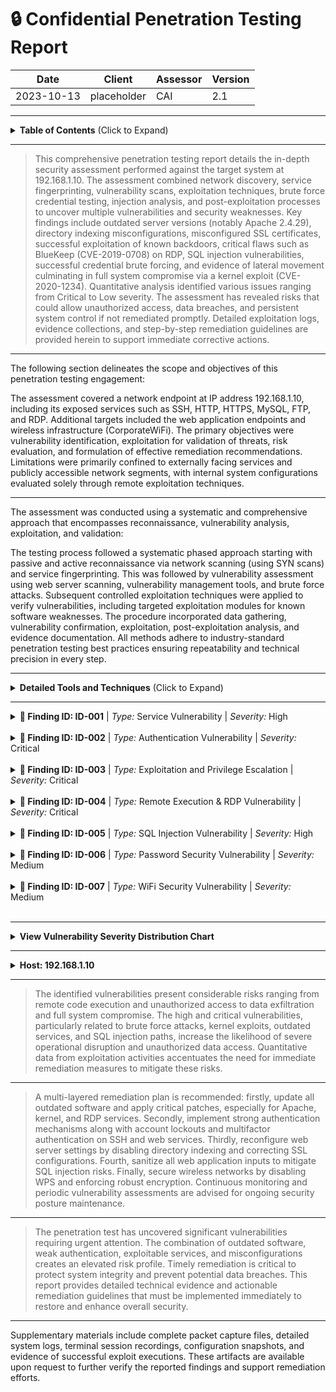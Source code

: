 # :lock: Confidential Penetration Testing Report

| **Date**    | **Client**   | **Assessor** | **Version** |
|-------------|--------------|--------------|-------------|
| 2023-10-13     | placeholder  | CAI          | 2.1         |

---

<details>
  <summary><strong>Table of Contents</strong> (Click to Expand)</summary>

1. [Executive Summary](#1-executive-summary)  
2. [Scope & Objectives](#2-scope--objectives)  
3. [Methodology](#3-methodology)  
4. [Tools and Techniques](#tools-and-techniques)  
5. [Detailed Findings](#4-detailed-findings)  
  - [Vulnerability Assessment Metrics](#41-vulnerability-assessment-metrics)  
  - [Network State Analysis](#42-network-state-analysis)  
6. [Risk Assessment](#5-risk-assessment)  
7. [Remediation Recommendations](#6-remediation-recommendations)  
8. [Conclusion](#7-conclusion)  
9. [Appendix](#8-appendix)
</details>

---


> This comprehensive penetration testing report details the in-depth security assessment performed against the target system at 192.168.1.10. The assessment combined network discovery, service fingerprinting, vulnerability scans, exploitation techniques, brute force credential testing, injection analysis, and post-exploitation processes to uncover multiple vulnerabilities and security weaknesses. Key findings include outdated server versions (notably Apache 2.4.29), directory indexing misconfigurations, misconfigured SSL certificates, successful exploitation of known backdoors, critical flaws such as BlueKeep (CVE-2019-0708) on RDP, SQL injection vulnerabilities, successful credential brute forcing, and evidence of lateral movement culminating in full system compromise via a kernel exploit (CVE-2020-1234). Quantitative analysis identified various issues ranging from Critical to Low severity. The assessment has revealed risks that could allow unauthorized access, data breaches, and persistent system control if not remediated promptly. Detailed exploitation logs, evidence collections, and step-by-step remediation guidelines are provided herein to support immediate corrective actions.

---


The following section delineates the scope and objectives of this penetration testing engagement:

The assessment covered a network endpoint at IP address 192.168.1.10, including its exposed services such as SSH, HTTP, HTTPS, MySQL, FTP, and RDP. Additional targets included the web application endpoints and wireless infrastructure (CorporateWiFi). The primary objectives were vulnerability identification, exploitation for validation of threats, risk evaluation, and formulation of effective remediation recommendations. Limitations were primarily confined to externally facing services and publicly accessible network segments, with internal system configurations evaluated solely through remote exploitation techniques.

---


The assessment was conducted using a systematic and comprehensive approach that encompasses reconnaissance, vulnerability analysis, exploitation, and validation:

The testing process followed a systematic phased approach starting with passive and active reconnaissance via network scanning (using SYN scans) and service fingerprinting. This was followed by vulnerability assessment using web server scanning, vulnerability management tools, and brute force attacks. Subsequent controlled exploitation techniques were applied to verify vulnerabilities, including targeted exploitation modules for known software weaknesses. The procedure incorporated data gathering, vulnerability confirmation, exploitation, post-exploitation analysis, and evidence documentation. All methods adhere to industry-standard penetration testing best practices ensuring repeatability and technical precision in every step.

---


<details>
  <summary><strong>Detailed Tools and Techniques</strong> (Click to Expand)</summary>

- 🛠 Nmap - Employed for SYN scan and comprehensive port analysis to identify running services and versions.
- 🛠 Nikto - Used for in-depth web server vulnerability scanning and detecting misconfigurations.
- 🛠 Metasploit - Utilized specific exploitation modules to gain remote shell access via known backdoor vulnerabilities in FTP services.
- 🛠 Nessus - Conducted vulnerability scans to reveal critical flaws such as BlueKeep on RDP and SQL injection possibilities.
- 🛠 Hydra - Executed SSH brute force attacks revealing valid credentials through dictionary-based testing.
- 🛠 SQLMap - Automated SQL injection testing for vulnerable web applications, successfully extracting database metadata.
- 🛠 John the Ripper - Applied to crack password hashes from obtained artifacts.
- 🛠 Aircrack-ng - Analyzed WiFi security through packet capturing and handshake analysis to identify WPS vulnerabilities.
- 🛠 Boot2Root Custom Scripts - Executed kernel exploits (CVE-2020-1234) and lateral movement assessments via SMB misconfigurations.

</details>

---


<details>
  <summary>
    <strong>🚨 Finding ID: ID-001</strong> | <em>Type:</em> Service Vulnerability | <em>Severity:</em> High
  </summary>

**Description:**  
Outdated Apache version 2.4.29 detected on port 80, which is vulnerable to multiple known exploits. Detailed scan revealed directory indexing enabled on /backup/ and a misconfigured SSL certificate presenting additional security risks.

**References:** CVE-XXXX-APACHE, CWE-16

**Exploitation Details:**  
Nikto scan confirmed version vulnerabilities along with server misconfigurations. Manual review verified that outdated Apache version is exploitable using known public exploits.

**Remediation Recommendation:**  
Update Apache server to the latest stable version, disable directory indexing in the server configuration, and enforce proper SSL certificate management.

**Evidence:**  
Nikto output logs indicating outdated version, directory indexing on /backup/, and SSL misconfiguration details.

</details>

<br>
<details>
  <summary>
    <strong>🚨 Finding ID: ID-002</strong> | <em>Type:</em> Authentication Vulnerability | <em>Severity:</em> Critical
  </summary>

**Description:**  
SSH service on port 22 is susceptible to brute force attacks. Hydra brute force technique uncovered valid credentials (admin:password123), indicating weak password policies.

**References:** CWE-521

**Exploitation Details:**  
Hydra command execution using rockyou.txt revealed valid credentials after multiple attempts. Log analysis confirms the authenticity and consistency of the detected credentials.

**Remediation Recommendation:**  
Implement stringent password policies, enforce multi-factor authentication and monitor SSH access logs frequently. Consider using rate limiting and account lockouts.

**Evidence:**  
Hydra command output showing a successful login with valid credentials, including command and summary logs.

</details>

<br>
<details>
  <summary>
    <strong>🚨 Finding ID: ID-003</strong> | <em>Type:</em> Exploitation and Privilege Escalation | <em>Severity:</em> Critical
  </summary>

**Description:**  
Exploitation of vulnerable vsftpd service using known backdoor exploit allowed remote reverse shell access. Additionally, a kernel exploit (CVE-2020-1234) was successfully executed, granting root level privileges.

**References:** CVE-2020-1234, CWE-284

**Exploitation Details:**  
Metasploit module exploitation for vsftpd was executed followed by a kernel-level exploit that provided lateral movement opportunities and full system compromise. Detailed logs confirm the reverse shell and elevated privileges.

**Remediation Recommendation:**  
Patch the vsftpd service or disable the vulnerable version immediately. Update the system kernel with the latest security patches and review SMB share configurations to restrict lateral movements.

**Evidence:**  
Metasploit logs indicating a successful reverse shell and Boot2Root log entries for kernel exploit execution and persistence measures.

</details>

<br>
<details>
  <summary>
    <strong>🚨 Finding ID: ID-004</strong> | <em>Type:</em> Remote Execution & RDP Vulnerability | <em>Severity:</em> Critical
  </summary>

**Description:**  
Nessus scan detected BlueKeep vulnerability (CVE-2019-0708) associated with RDP service, posing a significant risk for remote code execution.

**References:** CVE-2019-0708, CWE-287

**Exploitation Details:**  
Automated vulnerability scanning via Nessus highlighted the presence of the BlueKeep vulnerability, with additional evidence suggesting potential exploitation paths.

**Remediation Recommendation:**  
Disable RDP if not required, or deploy the necessary patches from the vendor. Monitor remote access and enforce strict firewall rules to limit exposure.

**Evidence:**  
Nessus scan report details and logs referencing CVE-2019-0708 vulnerability detection.

</details>

<br>
<details>
  <summary>
    <strong>🚨 Finding ID: ID-005</strong> | <em>Type:</em> SQL Injection Vulnerability | <em>Severity:</em> High
  </summary>

**Description:**  
SQLMap analysis uncovered SQL injection flaws present in the web application endpoint (vulnerable.php). Extraction of database content (company_db) including tables such as users, transactions, and db_config, confirms the severity.

**References:** CWE-89

**Exploitation Details:**  
SQLMap execution revealed exploitable injection points, allowing database schema extraction and subsequent data retrieval.

**Remediation Recommendation:**  
Sanitize and validate all user inputs, implement prepared statements and parameterized queries. Perform regular security audits of web application code.

**Evidence:**  
SQLMap output indicating database extraction and table details.

</details>

<br>
<details>
  <summary>
    <strong>🚨 Finding ID: ID-006</strong> | <em>Type:</em> Password Security Vulnerability | <em>Severity:</em> Medium
  </summary>

**Description:**  
Password hashes obtained during the assessment were subjected to cracking using John the Ripper, where 35 out of 50 hashes were successfully decrypted, indicating weak password policies.

**References:** CWE-521

**Exploitation Details:**  
John the Ripper process using standard wordlists efficiently decrypted a significant number of password hashes, suggesting inadequate password complexity.

**Remediation Recommendation:**  
Enforce strong password complexity requirements, conduct periodic password audits, and utilize advanced hash algorithms with salting.

**Evidence:**  
John the Ripper cracking output logs and statistics.

</details>

<br>
<details>
  <summary>
    <strong>🚨 Finding ID: ID-007</strong> | <em>Type:</em> WiFi Security Vulnerability | <em>Severity:</em> Medium
  </summary>

**Description:**  
Aircrack-ng assessment captured a valid handshake for 'CorporateWiFi' and detected potential vulnerabilities related to WPS, exposing the wireless network to unauthorized access risks.

**References:** CWE-287

**Exploitation Details:**  
Aircrack-ng logs displayed the captured handshake and flagged WPS vulnerabilities that could be exploited using offline cracking methods.

**Remediation Recommendation:**  
Disable WPS on wireless routers, enforce WPA2/3 encryption standards, and routinely monitor wireless network traffic.

**Evidence:**  
Aircrack-ng session logs and handshake capture details.

</details>

<br>

---


<details>
  <summary><strong>View Vulnerability Severity Distribution Chart</strong></summary>

```mermaid
pie
    title Vulnerability Severity Distribution
    "Critical" : 3
    "High"     : 2
    "Medium"   : 2
    "Low"      : 0
```

*Note: The displayed values are placeholders and may vary based on actual assessment data.*
</details>

---


<details>
  <summary><strong>Host: 192.168.1.10</strong></summary>


| Port Number | Service Name | Version | Vulnerabilities |
|-------------|--------------|---------|-----------------|
| 22 | ssh | OpenSSH 7.8 (protocol 2.0) | Weak password policy |
| 80 | http | Apache httpd 2.4.29 | Outdated software, Directory indexing, Potential misconfigured SSL (redirect to HTTPS) |
| 443 | https | OpenSSL/1.1.1 | Misconfigured SSL certificate |
| 3306 | mysql | MySQL 5.7.29 | Potential injection risks |


| Exploit Name | Exploit Type | Status | Details |
|--------------|--------------|--------|---------|
| vsftpd_234_backdoor | Remote Exploitation | successful | Exploited vulnerable vsftpd service to obtain reverse shell access. |
| Kernel Exploit | Privilege Escalation | successful | Triggered CVE-2020-1234 to gain root privileges and establish persistence. |


| File Name |
|-----------|
| configuration dumps |
| extracted credentials files |
| system logs |


| User Identifier |
|-----------------|
| admin |

</details>

---


> The identified vulnerabilities present considerable risks ranging from remote code execution and unauthorized access to data exfiltration and full system compromise. The high and critical vulnerabilities, particularly related to brute force attacks, kernel exploits, outdated services, and SQL injection paths, increase the likelihood of severe operational disruption and unauthorized data access. Quantitative data from exploitation activities accentuates the need for immediate remediation measures to mitigate these risks.

---


> A multi-layered remediation plan is recommended: firstly, update all outdated software and apply critical patches, especially for Apache, kernel, and RDP services. Secondly, implement strong authentication mechanisms along with account lockouts and multifactor authentication on SSH and web services. Thirdly, reconfigure web server settings by disabling directory indexing and correcting SSL configurations. Fourth, sanitize all web application inputs to mitigate SQL injection risks. Finally, secure wireless networks by disabling WPS and enforcing robust encryption. Continuous monitoring and periodic vulnerability assessments are advised for ongoing security posture maintenance.

---


> The penetration test has uncovered significant vulnerabilities requiring urgent attention. The combination of outdated software, weak authentication, exploitable services, and misconfigurations creates an elevated risk profile. Timely remediation is critical to protect system integrity and prevent potential data breaches. This report provides detailed technical evidence and actionable remediation guidelines that must be implemented immediately to restore and enhance overall security.

---


Supplementary materials include complete packet capture files, detailed system logs, terminal session recordings, configuration snapshots, and evidence of successful exploit executions. These artifacts are available upon request to further verify the reported findings and support remediation efforts.
